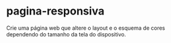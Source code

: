 # pagina-responsiva
Crie uma página web que altere o layout e o esquema de cores dependendo do tamanho da tela do dispositivo. 
